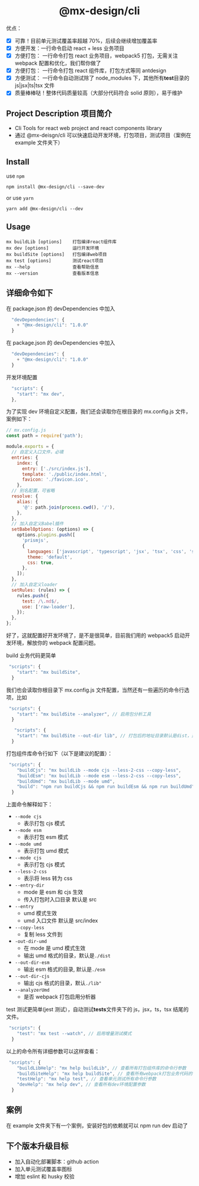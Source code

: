 <h1 align="center">@mx-design/cli</h1>

优点：

- [x] 可靠！目前单元测试覆盖率超越 70%，后续会继续增加覆盖率
- [x] 方便开发：一行命令启动 react + less 业务项目
- [x] 方便打包： 一行命令打包 react 业务项目，webpack5 打包，无需关注 webpack 配置和优化，我们帮你做了
- [x] 方便打包： 一行命令打包 react 组件库，打包方式等同 antdesign
- [x] 方便测试： 一行命令自动测试除了 node_modules 下，其他所有**test**目录的 js|jsx|ts|tsx 文件
- [x] 质量棒棒哒！整体代码质量较高（大部分代码符合 solid 原则），易于维护

## Project Description 项目简介

- Cli Tools for react web project and react components library
- 通过 @mx-deisgn/cli 可以快速启动开发环境，打包项目，测试项目（案例在 example 文件夹下）
</div>

## Install

use `npm`

```node
npm install @mx-design/cli --save-dev
```

or use `yarn`

```node
yarn add @mx-design/cli --dev
```

## Usage

```node
mx buildLib [options]    打包编译react组件库
mx dev [options]         运行开发环境
mx buildSite [options]   打包编译web项目
mx test [options]        测试react项目
mx --help                查看帮助信息
mx --version             查看版本信息
```

## 详细命令如下

在 package.json 的 devDependencies 中加入

```javascript
  "devDependencies": {
    + "@mx-design/cli": "1.0.0"
  }
```

在 package.json 的 devDependencies 中加入

```javascript
  "devDependencies": {
    + "@mx-design/cli": "1.0.0"
  }
```

开发环境配置

```javascript
  "scripts": {
    "start": "mx dev",
  },
```

为了实现 dev 环境自定义配置，我们还会读取你在根目录的 mx.config.js 文件，案例如下：

```javascript
// mx.config.js
const path = require('path');

module.exports = {
  // 自定义入口文件，必填
  entries: {
    index: {
      entry: ['./src/index.js'],
      template: './public/index.html',
      favicon: './favicon.ico',
    },
  // 别名配置，可省略
  resolve: {
    alias: {
      '@': path.join(process.cwd(), '/'),
    },
  },
  // 加入自定义Babel插件
  setBabelOptions: (options) => {
    options.plugins.push([
      'prismjs',
      {
        languages: ['javascript', 'typescript', 'jsx', 'tsx', 'css', 'scss', 'markup', 'bash'],
        theme: 'default',
        css: true,
      },
    ]);
  },
  // 加入自定义loader
  setRules: (rules) => {
    rules.push({
      test: /\.md$/,
      use: ['raw-loader'],
    });
  },
};

```

好了，这就配置好开发环境了，是不是很简单，目前我们用的 webpack5 启动开发环境，解放你的 webpack 配置问题。

build 业务代码更简单

```javascript
 "scripts": {
    "start": "mx buildSite",
  }
```

我们也会读取你根目录下 mx.config.js 文件配置，当然还有一些遍历的命令行选项，比如

```javascript
 "scripts": {
    "start": "mx buildSite --analyzer", // 启用包分析工具
  }

   "scripts": {
    "start": "mx buildSite --out-dir lib", // 打包后的地址目录默认是dist，这里改成了lib
  }
```

打包组件库命令行如下（以下是建议的配置）：

```javascript
 "scripts": {
    "buildCjs": "mx buildLib --mode cjs --less-2-css --copy-less",
    "buildEsm": "mx buildLib --mode esm --less-2-css --copy-less",
    "buildUmd": "mx buildLib --mode umd",
    "build": "npm run buildCjs && npm run buildEsm && npm run buildUmd"
  }
```

上面命令解释如下：

- `--mode cjs`
  - 表示打包 cjs 模式
- `--mode esm`
  - 表示打包 esm 模式
- `--mode umd`
  - 表示打包 umd 模式
- `--mode cjs`
  - 表示打包 cjs 模式
- `--less-2-css`
  - 表示将 less 转为 css
- `--entry-dir`
  - mode 是 esm 和 cjs 生效
  - 传入打包时入口目录 默认是 src
- `--entry`
  - umd 模式生效
  - umd 入口文件 默认是 src/index
- `--copy-less`
  - 复制 less 文件到
- `-out-dir-umd`
  - 在 mode 是 umd 模式生效
  - 输出 umd 格式的目录，默认是`./dist`
- `--out-dir-esm`
  - 输出 esm 格式的目录, 默认是`./esm`
- `--out-dir-cjs`
  - 输出 cjs 格式的目录，默认`./lib"`
- `--analyzerUmd`
  - 是否 webpack 打包启用分析器

test 测试更简单(jest 测试），自动测试**tests**文件夹下的 js，jsx，ts，tsx 结尾的文件。

```javascript
 "scripts": {
    "test": "mx test --watch", // 启用增量测试模式
  }
```

以上的命令所有详细参数可以这样查看：

```javascript
 "scripts": {
    "buildLibHelp": "mx help buildLib", // 查看所有打包组件库的命令行参数
    "buildSiteHelp": "mx help buildSite", // 查看所有webpack打包业务代码的命令行参数
    "testHelp": "mx help test", // 查看单元测试所有命令行参数
    "devHelp": "mx help dev", // 查看所有dev环境配置参数
  }
```

## 案例

在 example 文件夹下有一个案例，安装好包的依赖就可以 npm run dev 启动了

## 下个版本升级目标

- 加入自动化部署脚本：github action
- 加入单元测试覆盖率图标
- 增加 eslint 和 husky 校验
